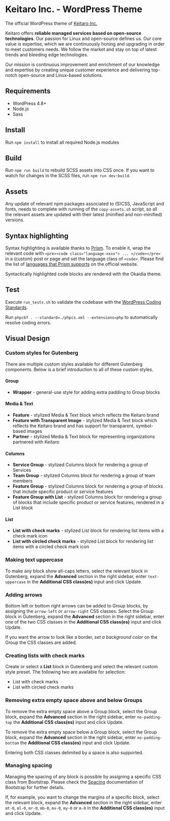 # Keitaro Inc. - WordPress Theme

The official WordPress theme of [Keitaro Inc.](http://www.keitaro.com/)

Keitaro offers **reliable managed services based on open-source technologies**. Our passion for Linux and open-source defines us. Our core value is expertise, which we are continuously honing and upgrading in order to meet customers needs. We follow the market and stay on top of latest trends and bleeding edge technologies.

Our mission is continuous improvement and enrichment of our knowledge and expertise by creating unique customer experience and delivering top-notch open-source and Linux-based solutions.

## Requirements

- WordPress 4.8+
- Node.js
- Sass

## Install

Run `npm install` to install all required Node.js modules

## Build

Run `npm run build` to rebuild SCSS assets into CSS once. If you want to watch for changes in the SCSS files, run `npm run dev:build`.

## Assets

Any update of relevant npm packages associated to (S)CSS, JavaScript and fonts, needs to complete with running of the `copy-assets.sh` script, so all the relevant assets are updated with their latest (minified and non-minified) versions.

## Syntax highlighting

Syntax highlighting is available thanks to [Prism](http://prismjs.com/). To enable it, wrap the relevant code with `<pre><code class="language-xxxx"> ... </code></pre>` in a (custom) post or page and set the language class of `<code>`. Please find the list of [languages that Prism supports](http://prismjs.com/#languages-list) on the official website.

Syntactically highlighted code blocks are rendered with the Okaidia theme.

## Test

Execute `run_tests.sh` to validate the codebase with the [WordPress Coding Standards](https://make.wordpress.org/core/handbook/best-practices/coding-standards/).

Run `phpcbf . --standard=./phpcs.xml --extensions=php` to automatically resolve coding errors.

## Visual Design

### Custom styles for Gutenberg

There are multiple custom styles available for different Gutenberg components. Below is a brief introduction to all of these custom styles.

#### Group

- **Wrapper** - general-use style for adding extra padding to Group blocks

#### Media & Text

- **Feature** - stylized Media & Text block which reflects the Keitaro brand
- **Feature with Transparent Image** - stylized Media & Text block which reflects the Keitaro brand and has support for transparent, symbol-based images
- **Partner** - stylized Media & Text block for representing organizations partnered with Keitaro

#### Columns

- **Service Group** - stylized Columns block for rendering a group of Services
- **Team Group** - stylized Columns block for rendering a group of team members
- **Feature Group** -  stylized Columns block for rendering a group of blocks that include specific product or service features
- **Feature Group with List** - stylized Columns block for rendering a group of blocks that include specific product or service features, rendered in a List block

#### List

- **List with check marks** - stylized List block for rendering list items with a check mark icon
- **List with circled check marks** - stylized List block for rendering list items with a circled check mark icon

### Making text uppercase

To make any block show all-caps letters, select the relevant block in Gutenberg, expand the **Advanced** section in the right sidebar, enter `text-uppercase` in the **Additional CSS class(es)** input and click Update.

### Adding arrows

Bottom left or bottom right arrows can be added to Group blocks, by assigning the `arrow-left` or `arrow-right` CSS classes. Select the Group block in Gutenberg, expand the **Advanced** section in the right sidebar, enter one of the two CSS classes in the **Additional CSS class(es)** input and click Update.

If you want the arrow to look like a border, _set a background color_ on the Group the CSS classes are added.

### Creating lists with check marks

Create or select a **List** block in Gutenberg and select the relevant custom style preset. The following two are available for selection:

- List with check marks
- List with circled check marks

### Removing extra empty space above and below Groups

To remove the extra empty space above a Group block, select the Group block, expand the **Advanced** section in the right sidebar, enter `no-padding-top` the **Additional CSS class(es)** input and click Update.

To remove the extra empty space below a Group block, select the Group block, expand the **Advanced** section in the right sidebar, enter `no-padding-bottom` the **Additional CSS class(es)** input and click Update.

Entering both CSS classes delimited by a space is also supported.

### Managing spacing

Managing the spacing of any block is possible by assigning a specific CSS class from Bootstrap. Please check the [Spacing](https://getbootstrap.com/docs/4.5/utilities/spacing/) documentation of Bootstrap for further details.

If, for example, you want to change the margins of a specific block, select the relevant block, expand the **Advanced** section in the right sidebar, enter `mt-0`, `ml-0`, `mr-0`, `mb-0`, `mx-0`, `my-0` or `m-0` in the **Additional CSS class(es)** input and click Update.
